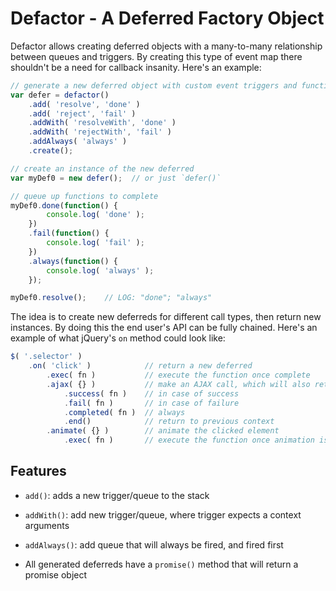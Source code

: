 # Defactor - A Deferred Factory Object

Defactor allows creating deferred objects with a many-to-many relationship between queues and triggers.
By creating this type of event map there shouldn't be a need for callback insanity.
Here's an example:

```javascript
// generate a new deferred object with custom event triggers and function queues
var defer = defactor()
    .add( 'resolve', 'done' )
    .add( 'reject', 'fail' )
    .addWith( 'resolveWith', 'done' )
    .addWith( 'rejectWith', 'fail' )
    .addAlways( 'always' )
    .create();

// create an instance of the new deferred
var myDef0 = new defer();  // or just `defer()`

// queue up functions to complete
myDef0.done(function() {
        console.log( 'done' );
    })
    .fail(function() {
        console.log( 'fail' );
    })
    .always(function() {
        console.log( 'always' );
    });

myDef0.resolve();    // LOG: "done"; "always"
```

The idea is to create new deferreds for different call types, then return new instances.
By doing this the end user's API can be fully chained.
Here's an example of what jQuery's `on` method could look like:

```javascript
$( '.selector' )
    .on( 'click' )            // return a new deferred
        .exec( fn )           // execute the function once complete
        .ajax( {} )           // make an AJAX call, which will also return a new deferred
            .success( fn )    // in case of success
            .fail( fn )       // in case of failure
            .completed( fn )  // always
            .end()            // return to previous context
        .animate( {} )        // animate the clicked element
            .exec( fn )       // execute the function once animation is complete
```

## Features

* `add()`: adds a new trigger/queue to the stack

* `addWith()`: add new trigger/queue, where trigger expects a context arguments

* `addAlways()`: add queue that will always be fired, and fired first

* All generated deferreds have a `promise()` method that will return a promise object
